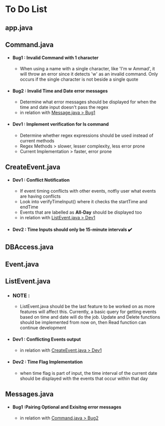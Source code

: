 # To Do List

## app.java

## Command.java

- #### Bug1 : Invalid Command with 1 character
  - When using a name with a single character, like 'I'm w Ammad', it will throw an error since it detects 'w' as an invalid command. Only occurs if the single character is not beside a single quote
- #### Bug2 : Invalid Time and Date error messages

  - Determine what error messages should be displayed for when the time and date input doesn't pass the regex
  - in relation with [Message.java > Bug1](#bug1-pairing-optional-and-exisitng-error-messages)

- #### Dev1 : Implement verification for **ls** command
  - Determine whether regex expressions should be used instead of current methods
  - Regex Methods > slower, lesser complexity, less error prone
  - Current Implementation > faster, error prone

## CreateEvent.java

- #### Dev1 : Conflict Notification
  - If event timing conflicts with other events, notfiy user what events are having conflicts
  - Look into verifyTimeInput() where it checks the startTime and endTime
  - Events that are labelled as **All-Day** should be displayed too
  - in relation with [ListEvent.java > Dev1](#dev1--conflicting-events-output)
- #### Dev2 : Time Inputs should only be 15-minute intervals :heavy_check_mark:

## DBAccess.java

## Event.java

## ListEvent.java

- ### NOTE :
  - ListEvent.java should be the last feature to be worked on as more features will affect this. Currently, a basic query for getting events based on time and date will do the job. Update and Delete functions should be implemented from now on, then Read function can continue development
- #### Dev1 : Conflicting Events output
  - in relation with [CreateEvent.java > Dev1](#dev1--conflict-notification)
- #### Dev2 : Time Flag Implementation
  - when time flag is part of input, the time interval of the current date should be displayed with the events that occur within that day

## Messages.java

- #### Bug1 :Pairing Optional and Exisitng error messages
  - in relation with [Command.java > Bug2](#bug2--invalid-time-and-date-error-messages)
